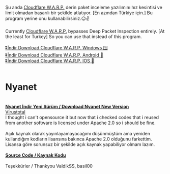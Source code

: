 Şu anda [Cloudflare W.A.R.P.](https://developers.cloudflare.com/cloudflare-one/connections/connect-devices/warp/download-warp/) derin paket inceleme yazılımını hız kesintisi ve limit olmadan başarılı bir şekilde atlatıyor. [En azından Türkiye için.] Bu program yerine onu kullanabilirsiniz.😉✌️
<br>
<br>
Currently [Cloudflare W.A.R.P.](https://developers.cloudflare.com/cloudflare-one/connections/connect-devices/warp/download-warp/) bypasses Deep Packet Inspection entirely. [At the least for Turkey] So you can use that instead of this program.
<br><br>
[⏬İndir Download Cloudflare W.A.R.P. Windows 🪟](https://developers.cloudflare.com/cloudflare-one/connections/connect-devices/warp/download-warp/)
<br>
[⏬İndir Download Cloudflare W.A.R.P. Android 🤖](https://play.google.com/store/apps/details?id=com.cloudflare.onedotonedotonedotone&hl=en_US&pli=1)
<br>
[⏬İndir Download Cloudflare W.A.R.P. IOS 🍎](https://apps.apple.com/us/app/1-1-1-1-faster-internet/id1423538627)
<br>
<br>
# Nyanet
<br><b><a href="https://github.com/ny4rlk0/Nyanet/releases/download/GelistiriciSurumu/GelistiriciSurumu.zip">Nyanet İndir Yeni Sürüm / Download Nyanet New Version</a></b>
<br><a href="https://www.virustotal.com/gui/file/8e910b396e1a56a08bf8fd0050c4d42b2e3e3f6f5150b5b208aeda55fa70dd70/detection">Virustotal</a>
<br>I thought i can't opensource it but now that i checked codes that i reused from another software is licensed under Apache 2.0 so i should be fine.
<br>
<br>Açık kaynak olarak yayınlayamayacağımı düşünmüştüm ama yeniden kullandığım kodların lisansına bakınca Apache 2.0 olduğunu farkettim. Lisansa göre sorunsuz bir şekilde açık kaynak yapabiliyor olmam lazım.
<br>
<br><b><a href="https://github.com/ny4rlk0/NyanetSourceCode">Source Code / Kaynak Kodu</a></b>
<br>
<br> Teşekkürler / Thankyou  ValdikSS, basil00
